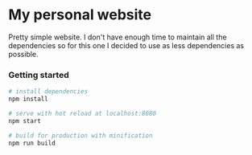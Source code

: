 # My personal website

Pretty simple website. I don't have enough time to maintain all the dependencies so for this one I decided to use as less dependencies as possible.

### Getting started

``` bash
# install dependencies
npm install

# serve with hot reload at localhost:8080
npm start

# build for production with minification
npm run build
```
